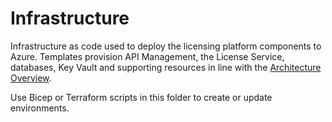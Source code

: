 # Infrastructure

Infrastructure as code used to deploy the licensing platform components to Azure. Templates provision API Management, the License Service, databases, Key Vault and supporting resources in line with the [Architecture Overview](../../README.md).

Use Bicep or Terraform scripts in this folder to create or update environments.
